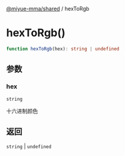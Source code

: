 [@miyue-mma/shared](../index.md) / hexToRgb

# hexToRgb()

```ts
function hexToRgb(hex): string | undefined
```

## 参数

### hex

`string`

十六进制颜色

## 返回

`string` \| `undefined`
